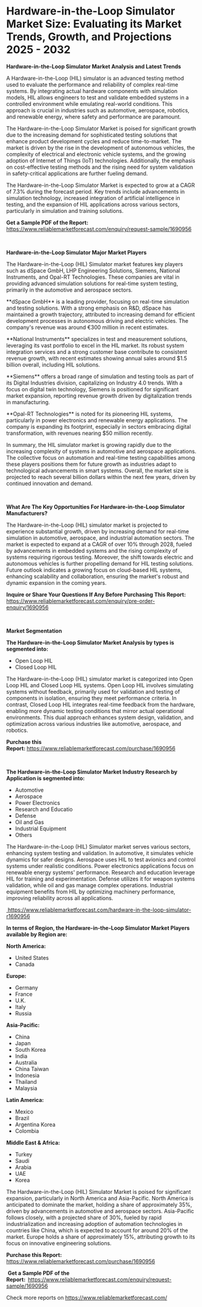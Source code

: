 <p><h1>Hardware-in-the-Loop Simulator Market Size: Evaluating its Market Trends, Growth, and Projections 2025 - 2032</h1></p><p><strong>Hardware-in-the-Loop Simulator Market Analysis and Latest Trends</strong></p>
<p><p>A Hardware-in-the-Loop (HIL) simulator is an advanced testing method used to evaluate the performance and reliability of complex real-time systems. By integrating actual hardware components with simulation models, HIL allows engineers to test and validate embedded systems in a controlled environment while emulating real-world conditions. This approach is crucial in industries such as automotive, aerospace, robotics, and renewable energy, where safety and performance are paramount.</p><p>The Hardware-in-the-Loop Simulator Market is poised for significant growth due to the increasing demand for sophisticated testing solutions that enhance product development cycles and reduce time-to-market. The market is driven by the rise in the development of autonomous vehicles, the complexity of electrical and electronic vehicle systems, and the growing adoption of Internet of Things (IoT) technologies. Additionally, the emphasis on cost-effective testing methods and the rising need for system validation in safety-critical applications are further fueling demand.</p><p>The Hardware-in-the-Loop Simulator Market is expected to grow at a CAGR of 7.3% during the forecast period. Key trends include advancements in simulation technology, increased integration of artificial intelligence in testing, and the expansion of HIL applications across various sectors, particularly in simulation and training solutions.</p></p>
<p><strong>Get a Sample PDF of the Report:&nbsp;</strong> <a href="https://www.reliablemarketforecast.com/enquiry/request-sample/1690956?utm_campaign=2455&utm_medium=2&utm_source=Github&utm_content=ia&utm_term=26032025&utm_id=hardware-in-the-loop-simulator">https://www.reliablemarketforecast.com/enquiry/request-sample/1690956</a></p>
<p>&nbsp;</p>
<p><strong>Hardware-in-the-Loop Simulator Major Market Players</strong></p>
<p><p>The Hardware-in-the-Loop (HIL) Simulator market features key players such as dSpace GmbH, LHP Engineering Solutions, Siemens, National Instruments, and Opal-RT Technologies. These companies are vital in providing advanced simulation solutions for real-time system testing, primarily in the automotive and aerospace sectors.</p><p>**dSpace GmbH** is a leading provider, focusing on real-time simulation and testing solutions. With a strong emphasis on R&D, dSpace has maintained a growth trajectory, attributed to increasing demand for efficient development processes in autonomous driving and electric vehicles. The company's revenue was around €300 million in recent estimates.</p><p>**National Instruments** specializes in test and measurement solutions, leveraging its vast portfolio to excel in the HIL market. Its robust system integration services and a strong customer base contribute to consistent revenue growth, with recent estimates showing annual sales around $1.5 billion overall, including HIL solutions.</p><p>**Siemens** offers a broad range of simulation and testing tools as part of its Digital Industries division, capitalizing on Industry 4.0 trends. With a focus on digital twin technology, Siemens is positioned for significant market expansion, reporting revenue growth driven by digitalization trends in manufacturing.</p><p>**Opal-RT Technologies** is noted for its pioneering HIL systems, particularly in power electronics and renewable energy applications. The company is expanding its footprint, especially in sectors embracing digital transformation, with revenues nearing $50 million recently.</p><p>In summary, the HIL simulator market is growing rapidly due to the increasing complexity of systems in automotive and aerospace applications. The collective focus on automation and real-time testing capabilities among these players positions them for future growth as industries adapt to technological advancements in smart systems. Overall, the market size is projected to reach several billion dollars within the next few years, driven by continued innovation and demand.</p></p>
<p>&nbsp;</p>
<p><strong>What Are The Key Opportunities For Hardware-in-the-Loop Simulator Manufacturers?</strong></p>
<p><p>The Hardware-in-the-Loop (HIL) simulator market is projected to experience substantial growth, driven by increasing demand for real-time simulation in automotive, aerospace, and industrial automation sectors. The market is expected to expand at a CAGR of over 10% through 2028, fueled by advancements in embedded systems and the rising complexity of systems requiring rigorous testing. Moreover, the shift towards electric and autonomous vehicles is further propelling demand for HIL testing solutions. Future outlook indicates a growing focus on cloud-based HIL systems, enhancing scalability and collaboration, ensuring the market's robust and dynamic expansion in the coming years.</p></p>
<p><strong>Inquire or Share Your Questions If Any Before Purchasing This Report:</strong> <a href="https://www.reliablemarketforecast.com/enquiry/pre-order-enquiry/1690956?utm_campaign=2455&utm_medium=2&utm_source=Github&utm_content=ia&utm_term=26032025&utm_id=hardware-in-the-loop-simulator">https://www.reliablemarketforecast.com/enquiry/pre-order-enquiry/1690956</a></p>
<p>&nbsp;</p>
<p><strong>Market Segmentation</strong></p>
<p><strong>The Hardware-in-the-Loop Simulator Market Analysis by types is segmented into:</strong></p>
<p><ul><li>Open Loop HIL</li><li>Closed Loop HIL</li></ul></p>
<p><p>The Hardware-in-the-Loop (HIL) simulator market is categorized into Open Loop HIL and Closed Loop HIL systems. Open Loop HIL involves simulating systems without feedback, primarily used for validation and testing of components in isolation, ensuring they meet performance criteria. In contrast, Closed Loop HIL integrates real-time feedback from the hardware, enabling more dynamic testing conditions that mirror actual operational environments. This dual approach enhances system design, validation, and optimization across various industries like automotive, aerospace, and robotics.</p></p>
<p><strong>Purchase this Report:&nbsp;</strong><a href="https://www.reliablemarketforecast.com/purchase/1690956?utm_campaign=2455&utm_medium=2&utm_source=Github&utm_content=ia&utm_term=26032025&utm_id=hardware-in-the-loop-simulator">https://www.reliablemarketforecast.com/purchase/1690956</a></p>
<p>&nbsp;</p>
<p><strong>The Hardware-in-the-Loop Simulator Market Industry Research by Application is segmented into:</strong></p>
<p><ul><li>Automotive</li><li>Aerospace</li><li>Power Electronics</li><li>Research and Educatio</li><li>Defense</li><li>Oil and Gas</li><li>Industrial Equipment</li><li>Others</li></ul></p>
<p><p>The Hardware-in-the-Loop (HIL) Simulator market serves various sectors, enhancing system testing and validation. In automotive, it simulates vehicle dynamics for safer designs. Aerospace uses HIL to test avionics and control systems under realistic conditions. Power electronics applications focus on renewable energy systems' performance. Research and education leverage HIL for training and experimentation. Defense utilizes it for weapon systems validation, while oil and gas manage complex operations. Industrial equipment benefits from HIL by optimizing machinery performance, improving reliability across all applications.</p></p>
<p><a href="https://www.reliablemarketforecast.com/hardware-in-the-loop-simulator-r1690956?utm_campaign=2455&utm_medium=2&utm_source=Github&utm_content=ia&utm_term=26032025&utm_id=hardware-in-the-loop-simulator">&nbsp;https://www.reliablemarketforecast.com/hardware-in-the-loop-simulator-r1690956</a></p>
<p><strong>In terms of Region, the Hardware-in-the-Loop Simulator Market Players available by Region are:</strong></p>
<p>
    <p> <strong> North America: </strong>
        <ul>
            <li>United States</li>
            <li>Canada</li>
        </ul>
        </p> 
    <p> <strong> Europe: </strong>
        <ul>
            <li>Germany</li>
            <li>France</li>
            <li>U.K.</li>
            <li>Italy</li>
            <li>Russia</li>
        </ul>
        </p> 
    <p> <strong> Asia-Pacific: </strong>
        <ul>
            <li>China</li>
            <li>Japan</li>
            <li>South Korea</li>
            <li>India</li>
            <li>Australia</li>
            <li>China Taiwan</li>
            <li>Indonesia</li>
            <li>Thailand</li>
            <li>Malaysia</li>
        </ul>
        </p> 
    <p> <strong> Latin America: </strong>
        <ul>
            <li>Mexico</li>
            <li>Brazil</li>
            <li>Argentina Korea</li>
            <li>Colombia</li>
        </ul>
        </p> 
    <p> <strong> Middle East & Africa: </strong>
        <ul>
            <li>Turkey</li>
            <li>Saudi</li>
            <li>Arabia</li>
            <li>UAE</li>
            <li>Korea</li>
        </ul>
    </p>
    </p>
<p><p>The Hardware-in-the-Loop (HIL) Simulator Market is poised for significant expansion, particularly in North America and Asia-Pacific. North America is anticipated to dominate the market, holding a share of approximately 35%, driven by advancements in automotive and aerospace sectors. Asia-Pacific follows closely, with a projected share of 30%, fueled by rapid industrialization and increasing adoption of automation technologies in countries like China, which is expected to account for around 20% of the market. Europe holds a share of approximately 15%, attributing growth to its focus on innovative engineering solutions.</p></p>
<p><strong>Purchase this Report: </strong><a href="https://www.reliablemarketforecast.com/purchase/1690956?utm_campaign=2455&utm_medium=2&utm_source=Github&utm_content=ia&utm_term=26032025&utm_id=hardware-in-the-loop-simulator">https://www.reliablemarketforecast.com/purchase/1690956</a></p>
<p>&nbsp;<strong>Get a Sample PDF of the Report:&nbsp;&nbsp;</strong><a href="https://www.reliablemarketforecast.com/enquiry/request-sample/1690956?utm_campaign=2455&utm_medium=2&utm_source=Github&utm_content=ia&utm_term=26032025&utm_id=hardware-in-the-loop-simulator">https://www.reliablemarketforecast.com/enquiry/request-sample/1690956</a></p>
<p><strong></strong></p>
<p>Check more reports on <a href="https://www.reliablemarketforecast.com/?utm_campaign=2455&utm_medium=2&utm_source=Github&utm_content=ia&utm_term=26032025&utm_id=hardware-in-the-loop-simulator">https://www.reliablemarketforecast.com/</a></p>